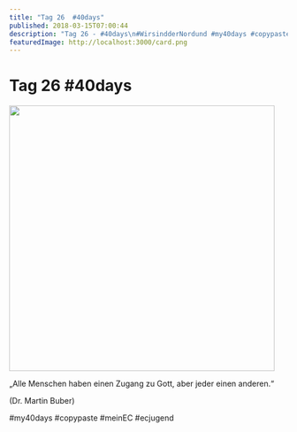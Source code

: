 ```yaml
---
title: "Tag 26  #40days"
published: 2018-03-15T07:00:44
description: "Tag 26 - #40days\n#WirsindderNordund #my40days #copypaste #meinEC #ecjugend"
featuredImage: http://localhost:3000/card.png
---
```


# Tag 26  #40days

<p><img data-attachment-id="1503" data-permalink="https://www.ec-nordbund.de/40days_03-15_with-tag-26/" data-orig-file="https://www.ec-nordbund.de/wp-content/uploads/40DAYS_03-15_WITH-tag-26.jpg" data-orig-size="1080,1080" data-comments-opened="1" data-image-meta="{&quot;aperture&quot;:&quot;0&quot;,&quot;credit&quot;:&quot;&quot;,&quot;camera&quot;:&quot;&quot;,&quot;caption&quot;:&quot;&quot;,&quot;created_timestamp&quot;:&quot;0&quot;,&quot;copyright&quot;:&quot;&quot;,&quot;focal_length&quot;:&quot;0&quot;,&quot;iso&quot;:&quot;0&quot;,&quot;shutter_speed&quot;:&quot;0&quot;,&quot;title&quot;:&quot;&quot;,&quot;orientation&quot;:&quot;0&quot;}" data-image-title="40DAYS_03-15_WITH-tag-26" data-image-description="" data-medium-file="https://www.ec-nordbund.de/wp-content/uploads/40DAYS_03-15_WITH-tag-26-480x480.jpg" data-large-file="https://www.ec-nordbund.de/wp-content/uploads/40DAYS_03-15_WITH-tag-26-1024x1024.jpg" class="alignnone size-medium wp-image-1503" src="https://www.ec-nordbund.de/wp-content/uploads/40DAYS_03-15_WITH-tag-26-480x480.jpg" alt="" width="480" height="480" srcset="https://www.ec-nordbund.de/wp-content/uploads/40DAYS_03-15_WITH-tag-26-480x480.jpg 480w, https://www.ec-nordbund.de/wp-content/uploads/40DAYS_03-15_WITH-tag-26-150x150.jpg 150w, https://www.ec-nordbund.de/wp-content/uploads/40DAYS_03-15_WITH-tag-26-768x768.jpg 768w, https://www.ec-nordbund.de/wp-content/uploads/40DAYS_03-15_WITH-tag-26-1024x1024.jpg 1024w, https://www.ec-nordbund.de/wp-content/uploads/40DAYS_03-15_WITH-tag-26.jpg 1080w" sizes="(max-width: 480px) 100vw, 480px" /></p>
<p>&#8222;Alle Menschen haben einen Zugang zu Gott, aber jeder einen anderen.&#8220;</p>
<p>(Dr. Martin Buber)</p>
<p>#my40days #copypaste #meinEC #ecjugend</p>
